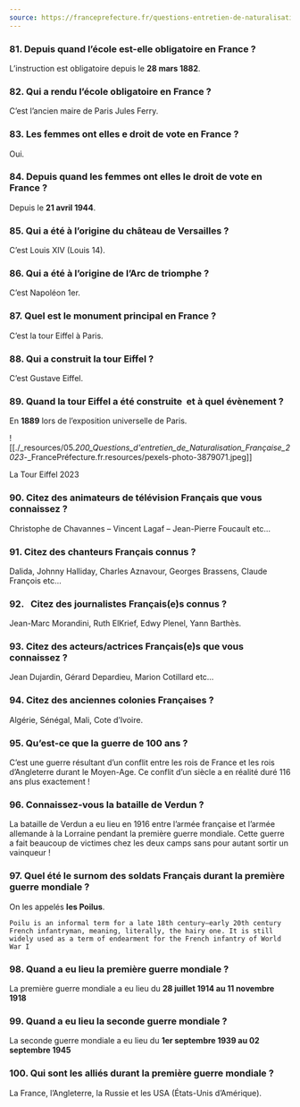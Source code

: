 ```yaml
---
source: https://franceprefecture.fr/questions-entretien-de-naturalisation-2023/5/
---
```

### 81\. Depuis quand l’école est-elle obligatoire en France ?

L’instruction est obligatoire depuis le **28 mars 1882**.

### 82\. Qui a rendu l’école obligatoire en France ?

C’est l’ancien maire de Paris Jules Ferry.

### 83\. Les femmes ont elles e droit de vote en France ?

Oui.

### 84\. Depuis quand les femmes ont elles le droit de vote en France ?

Depuis le **21 avril 1944**.

### 85\. Qui a été à l’origine du château de Versailles ?

C’est Louis XIV (Louis 14).

### 86\. Qui a été à l’origine de l’Arc de triomphe ?

C’est Napoléon 1er.

### 87\. Quel est le monument principal en France ?

C’est la tour Eiffel à Paris.

### 88\. Qui a construit la tour Eiffel ?

C’est Gustave Eiffel.

### 89\. Quand la tour Eiffel a été construite  et à quel évènement ?

En **1889** lors de l’exposition universelle de Paris.

![[./_resources/05._200_Questions_d'entretien_de_Naturalisation_Française_2023_-_FrancePréfecture.fr.resources/pexels-photo-3879071.jpeg]]

La Tour Eiffel 2023

### 90\. Citez des animateurs de télévision Français que vous connaissez ?

Christophe de Chavannes – Vincent Lagaf – Jean-Pierre Foucault etc…

### 91\. Citez des chanteurs Français connus ?

Dalida, Johnny Halliday, Charles Aznavour, Georges Brassens, Claude François etc…

### 92.   Citez des journalistes Français(e)s connus ?

Jean-Marc Morandini, Ruth ElKrief, Edwy Plenel, Yann Barthès.

### 93\. Citez des acteurs/actrices Français(e)s que vous connaissez ?

Jean Dujardin, Gérard Depardieu, Marion Cotillard etc…

### 94\. Citez des anciennes colonies Françaises ?

Algérie, Sénégal, Mali, Cote d’Ivoire.

### 95\. Qu’est-ce que la guerre de 100 ans ?

C’est une guerre résultant d’un conflit entre les rois de France et les rois d’Angleterre durant le Moyen-Age. Ce conflit d’un siècle a en réalité duré 116 ans plus exactement !

### 96\. Connaissez-vous la bataille de Verdun ?

La bataille de Verdun a eu lieu en 1916 entre l’armée française et l’armée allemande à la Lorraine pendant la première guerre mondiale. Cette guerre a fait beaucoup de victimes chez les deux camps sans pour autant sortir un vainqueur !

### 97\. Quel été le surnom des soldats Français durant la première guerre mondiale ?

On les appelés **les Poilus**.
```
Poilu is an informal term for a late 18th century–early 20th century French infantryman, meaning, literally, the hairy one. It is still widely used as a term of endearment for the French infantry of World War I
```

### 98\. Quand a eu lieu la première guerre mondiale ?

La première guerre mondiale a eu lieu du **28 juillet 1914 au 11 novembre 1918**

### 99\. Quand a eu lieu la seconde guerre mondiale ?

La seconde guerre mondiale a eu lieu du **1er septembre 1939 au 02 septembre 1945**

### 100\. Qui sont les alliés durant la première guerre mondiale ? 

La France, l’Angleterre, la Russie et les USA (États-Unis d’Amérique).
